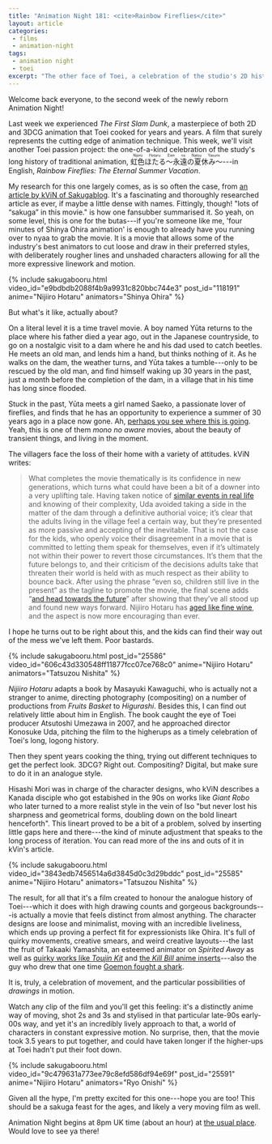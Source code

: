 ```yaml
---
title: "Animation Night 181: <cite>Rainbow Fireflies</cite>"
layout: article
categories:
 - films
 - animation-night
tags:
 - animation night
 - toei
excerpt: "The other face of Toei, a celebration of the studio's 2D history with a sakuga feast. Tonight we discover <cite>Nijiiro Hotaru: Eien no Natsu Yasumi</cite>."
---
```

Welcome back everyone, to the second week of the newly reborn Animation Night!

Last week we experienced <cite>The First Slam Dunk</cite>, a masterpiece of both 2D and 3DCG animation that Toei cooked for years and years. A film that surely represents the cutting edge of animation technique. This week, we'll visit another Toei passion project: the one-of-a-kind celebration of the study's long history of traditional animation, <ruby lang="jp">虹色ほたる～永遠の夏休み～<rp> (</rp><rt>Nijiiro Hotaru: Eien no Natsu Yasumi</rt><rp>)</rp></ruby>---in English, <cite>Rainbow Fireflies: The Eternal Summer Vacation</cite>.

My research for this one largely comes, as is so often the case, from [an article by kViN of Sakugablog](https://blog.sakugabooru.com/2022/06/27/nijiiro-hotaru-rainbow-fireflies-toei-animations-stunning-tribute-to-their-past-and-the-threats-to-their-future/). It's a fascinating and thoroughly researched article as ever, if maybe a little dense with names. Fittingly, though! "lots of “sakuga” in this movie." is how one fansubber summarised it. So yeah, on some level, this is one for the butas---if you're someone like me, 'four minutes of Shinya Ohira animation' is enough to already have you running over to nyaa to grab the movie. It is a movie that allows some of the industry's best animators to cut loose and draw in their preferred styles, with deliberately rougher lines and unshaded characters allowing for all the more expressive linework and motion.

{% include sakugabooru.html video_id="e9bdbdb2088f4b9a9931c820bbc744e3" post_id="118191" anime="Nijiiro Hotaru" animators="Shinya Ohira" %}

But what's it like, actually about?

On a literal level it is a time travel movie. A boy named Yūta returns to the place where his father died a year ago, out in the Japanese countryside, to go on a nostalgic visit to a dam where he and his dad used to catch beetles. He meets an old man, and lends him a hand, but thinks nothing of it. As he walks on the dam, the weather turns, and Yūta takes a tumble---only to be rescued by the old man, and find himself waking up 30 years in the past, just a month before the completion of the dam, in a village that in his time has long since flooded.

Stuck in the past, Yūta meets a girl named Saeko, a passionate lover of fireflies, and finds that he has an opportunity to experience a summer of 30 years ago in a place now gone. Ah, [perhaps you see where this is going](https://en.wikipedia.org/wiki/Mono_no_aware). Yeah, this is one of them <i>mono no aware</i> movies, about the beauty of transient things, and living in the moment.

The villagers face the loss of their home with a variety of attitudes. kViN writes:

> What completes the movie thematically is its confidence in new generations, which turns what could have been a bit of a downer into a very uplifting tale. Having taken notice of [similar events in real life](https://en.wikipedia.org/wiki/Yanba_Dam) and knowing of their complexity, Uda avoided taking a side in the matter of the dam through a definitive authorial voice; it’s clear that the adults living in the village feel a certain way, but they’re presented as more passive and accepting of the inevitable. That is not the case for the kids, who openly voice their disagreement in a movie that is committed to letting them speak for themselves, even if it’s ultimately not within their power to revert those circumstances. It’s them that the future belongs to, and their criticism of the decisions adults take that threaten their world is held with as much respect as their ability to bounce back. After using the phrase “even so, children still live in the present” as the tagline to promote the movie, the final scene adds “[and head towards the future](https://blog.sakugabooru.com/wp-content/uploads/2022/06/faith-in-the-zoomers.png)” after showing that they’ve all stood up and found new ways forward. Nijiiro Hotaru has [aged like fine wine](https://blog.sakugabooru.com/wp-content/uploads/2022/06/better-climate-change-movie-than-tenki-no-ko.jpg), and the aspect is now more encouraging than ever.

I hope he turns out to be right about this, and the kids can find their way out of the mess we've left them. Poor bastards.

{% include sakugabooru.html post_id="25586" video_id="606c43d330548ff11877fcc07ce768c0" anime="Nijiiro Hotaru" animators="Tatsuzou Nishita" %}

<cite>Nijiiro Hotaru</cite> adapts a book by Masayuki Kawaguchi, who is actually not a stranger to anime, directing photography (compositing) on a number of productions from <cite>Fruits Basket</cite> to <cite>Higurashi</cite>. Besides this, I can find out relatively little about him in English. The book caught the eye of Toei producer Atsutoshi Umezawa in 2007, and he approached director Konosuke Uda, pitching the film to the higherups as a timely celebration of Toei's long, lo[o](https://www.youtube.com/watch?v=6-1Ue0FFrHY)ong history.

Then they spent years cooking the thing, trying out different techniques to get the perfect look. 3DCG? Right out. Compositing? Digital, but make sure to do it in an analogue style.

Hisashi Mori was in charge of the character designs, who kViN describes a Kanada disciple who got estabished in the 90s on works like <cite>Giant Robo</cite> who later turned to a more realist style in the vein of Iso "but never lost his sharpness and geometrical forms, doubling down on the bold lineart henceforth". This lineart proved to be a bit of a problem, solved by inserting little gaps here and there---the kind of minute adjustment that speaks to the long process of iteration. You can read more of the ins and outs of it in kVin's article.

{% include sakugabooru.html video_id="3843edb7456514a6d3845d0c3d29bddc" post_id="25585" anime="Nijiiro Hotaru" animators="Tatsuzou Nishita" %}

The result, for all that it's a film created to honour the analogue history of Toei---which it does with high drawing counts and gorgeous backgrounds---is actually a movie that feels distinct from almost anything. The character designs are loose and minimalist, moving with an incredible liveliness, which ends up proving a perfect fit for expressionists like Ohira. It's full of quirky movements, creative smears, and weird creative layouts---the last the fruit of Takaaki Yamashita, an esteemed animator on <cite>Spirited Away</cite> as well as [quirky works like <cite>Toujin Kit</cite>](https://www.sakugabooru.com/post/show/247981) and [the <cite>Kill Bill</cite> anime inserts](https://www.sakugabooru.com/post/show/147903)---also the guy who drew that one time [Goemon fought a shark](https://www.sakugabooru.com/post/show/236493).

It is, truly, a celebration of movement, and the particular possibilities of *drawings* in motion.

Watch any clip of the film and you'll get this feeling: it's a distinctly anime way of moving, shot 2s and 3s and stylised in that particular late-90s early-00s way, and yet it's an incredibly lively approach to that, a world of characters in constant expressive motion. No surprise, then, that the movie took 3.5 years to put together, and could have taken longer if the higher-ups at Toei hadn't put their foot down.

{% include sakugabooru.html video_id="9c479631a773ee79c8efd586df94e69f" post_id="25591" anime="Nijiiro Hotaru" animators="Ryo Onishi" %}

Given all the hype, I'm pretty excited for this one---hope you are too! This should be a sakuga feast for the ages, and likely a very moving film as well.

Animation Night begins at 8pm UK time (about an hour) at [the usual place](https://twitch.tv/canmom). Would love to see ya there!